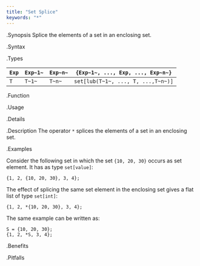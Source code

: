 ```yaml
---
title: "Set Splice"
keywords: "*"
---
```


.Synopsis
Splice the elements of a set in an enclosing set.

.Syntax

.Types


|`Exp` | `Exp~1~`|  `Exp~n~` | `{Exp~1~, ..., Exp, ..., Exp~n~}`  |
| --- | --- | --- | --- |
|`T`   | `T~1~`  |  `T~n~`   | `set[lub(T~1~, ..., T, ...,T~n~)]`     |


.Function
       
.Usage

.Details

.Description
The operator `*` splices the elements of a set in an enclosing set.

.Examples

Consider the following set in which the set `{10, 20, 30}` occurs as set element. It has as type `set[value]`:
```rascal-shell,continue
{1, 2, {10, 20, 30}, 3, 4};
```
The effect of splicing the same set element in the enclosing set gives a flat list of type `set[int]`:
```rascal-shell,continue
{1, 2, *{10, 20, 30}, 3, 4};
```
The same example can be written as:
```rascal-shell,continue
S = {10, 20, 30};
{1, 2, *S, 3, 4};
```

.Benefits

.Pitfalls

